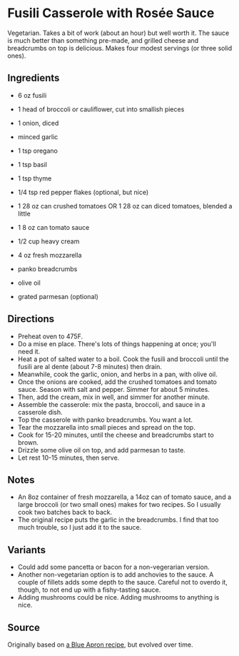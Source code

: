 # Fusili Casserole with Rosée Sauce

Vegetarian.
Takes a bit of work (about an hour) but well worth it.
The sauce is much better than something pre-made, and grilled
cheese and breadcrumbs on top is delicious.
Makes four modest servings (or three solid ones).

## Ingredients

* 6 oz fusili
* 1 head of broccoli or cauliflower, cut into smallish pieces

* 1 onion, diced
* minced garlic
* 1 tsp oregano
* 1 tsp basil
* 1 tsp thyme
* 1/4 tsp red pepper flakes (optional, but nice)
* 1 28 oz can crushed tomatoes OR 1 28 oz can diced tomatoes, blended a little
* 1 8 oz can tomato sauce
* 1/2 cup heavy cream

* 4 oz fresh mozzarella
* panko breadcrumbs

* olive oil
* grated parmesan (optional)

## Directions

* Preheat oven to 475F.
* Do a mise en place. There's lots of things happening at once;
  you'll need it.
* Heat a pot of salted water to a boil. Cook the fusili and broccoli
  until the fusili are al dente (about 7-8 minutes) then drain.
* Meanwhile, cook the garlic, onion, and herbs in a pan, with olive
  oil.
* Once the onions are cooked, add the crushed tomatoes and tomato
  sauce. Season with salt and pepper. Simmer for about 5 minutes.
* Then, add the cream, mix in well, and simmer for another minute.
* Assemble the casserole: mix the pasta, broccoli, and sauce in a
  casserole dish.
* Top the casserole with panko breadcrumbs. You want a lot.
* Tear the mozzarella into small pieces and spread on the top.
* Cook for 15-20 minutes, until the cheese and breadcrumbs start to
  brown.
* Drizzle some olive oil on top, and add parmesan to taste.
* Let rest 10-15 minutes, then serve.

## Notes

* An 8oz container of fresh mozzarella, a 14oz can of tomato sauce, and a
  large broccoli (or two small ones) makes for two recipes. So I
  usually cook two batches back to back.
* The original recipe puts the garlic in the breadcrumbs. I find that too
  much trouble, so I just add it to the sauce.

## Variants

* Could add some pancetta or bacon for a non-vegerarian version.
* Another non-vegetarian option is to add anchovies to the sauce. A
  couple of fillets adds some depth to the sauce. Careful not to overdo
  it, though, to not end up with a fishy-tasting sauce.
* Adding mushrooms could be nice. Adding mushrooms to anything is nice.

## Source

Originally based on [a Blue Apron recipe](https://www.blueapron.com/recipes/baked-ditali-creamy-tomato-sauce-with-broccoli-garlic-breadcrumbs), but evolved over time.
